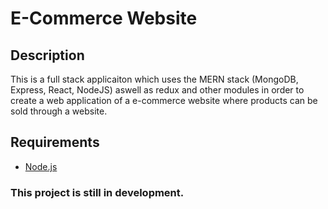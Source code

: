 # E-Commerce Website
## Description
This is a full stack applicaiton which uses the MERN stack (MongoDB, Express, React, NodeJS) aswell as redux and other modules in order to create a web application of a e-commerce website where products can be sold through a website.
## Requirements
 - [Node.js](https://nodejs.org/)
### This project is still in development.
